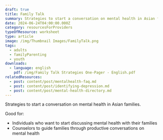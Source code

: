 ```yaml
---
draft: true
title: Family Talk
summary: Strategies to start a conversation on mental health in Asian families
date: 2024-06-24T04:00:00.000Z
category: resourcesForProviders
typeOfResource: worksheet
type: article
image: /img/Thumbnail Images/FamilyTalk.png
tags:
  - adults
  - familyParenting
  - youth
downloads:
  - language: english
    pdf: /img/Family Talk Strategies One-Pager - English.pdf
relatedResources:
  - post: content/post/mentalhealth-faq.md
  - post: content/post/identifying-depression.md
  - post: content/post/mental-health-directory.md
---
```


Strategies to start a conversation on mental health in Asian families.

Good for:

* Individuals who want to start discussing mental health with their families
* Counselors to guide families through productive conversations on mental health
